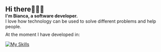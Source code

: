 <div align="left">

<h2 style="margin-bottom: 0;">Hi there🙋🏾‍♀️</h2>
<h4 style="margin: 0;">I'm Bianca, a software developer.</h4>
<p style="margin: 0;">I love how technology can be used to solve different problems and help people.</p>

<p style="margin-top: 8px;">At the moment I have developed in:</p>

[![My Skills](https://skillicons.dev/icons?i=python,js,react,linux)](https://skillicons.dev)

</div>








